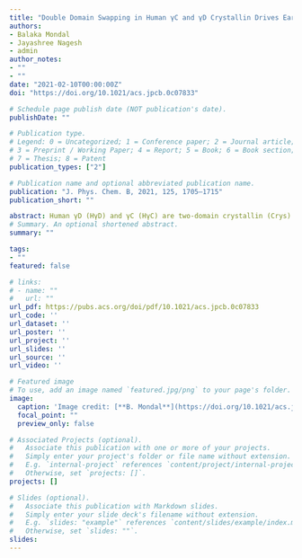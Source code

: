 ```yaml
---
title: "Double Domain Swapping in Human γC and γD Crystallin Drives Early Stages of Aggregation"
authors:
- Balaka Mondal
- Jayashree Nagesh
- admin
author_notes:
- ""
- ""
date: "2021-02-10T00:00:00Z"
doi: "https://doi.org/10.1021/acs.jpcb.0c07833"

# Schedule page publish date (NOT publication's date).
publishDate: ""

# Publication type.
# Legend: 0 = Uncategorized; 1 = Conference paper; 2 = Journal article;
# 3 = Preprint / Working Paper; 4 = Report; 5 = Book; 6 = Book section;
# 7 = Thesis; 8 = Patent
publication_types: ["2"]

# Publication name and optional abbreviated publication name.
publication: "J. Phys. Chem. B, 2021, 125, 1705–1715"
publication_short: ""

abstract: Human γD (HγD) and γC (HγC) are two-domain crystallin (Crys) proteins expressed in the nucleus of the eye lens. Structural perturbations in the protein often trigger aggregation, which eventually leads to cataract. To decipher the underlying molecular mechanism, it is important to characterize the partially unfolded conformations, which are aggregation-prone. Using a coarse grained protein model and molecular dynamics simulations, we studied the role of on-pathway folding intermediates in the early stages of aggregation. The multidimensional free energy surface revealed at least three different folding pathways with the population of partially structured intermediates. The two dominant pathways confirm sequential folding of the N-terminal [Ntd] and the C-terminal domains [Ctd], while the third, least favored, pathway involves intermediates where both the domains are partially folded. A native-like intermediate (I*), featuring the folded domains and disrupted interdomain contacts, gets populated in all three pathways. I* forms domain swapped dimers by swapping the entire Ntds and Ctds with other monomers. Population of such oligomers can explain the increased resistance to unfolding resulting in hysteresis observed in the folding experiments of HγD Crys. An ensemble of double domain swapped dimers are also formed during refolding, where intermediates consisting of partially folded Ntds and Ctds swap secondary structures with other monomers. The double domain swapping model presented in our study provides structural insights into the early events of aggregation in Crys proteins and identifies the key secondary structural swapping elements, where introducing mutations will aid in regulating the overall aggregation propensity.
# Summary. An optional shortened abstract.
summary: ""

tags:
- ""
featured: false

# links:
# - name: ""
#   url: ""
url_pdf: https://pubs.acs.org/doi/pdf/10.1021/acs.jpcb.0c07833
url_code: ''
url_dataset: ''
url_poster: ''
url_project: ''
url_slides: ''
url_source: ''
url_video: ''

# Featured image
# To use, add an image named `featured.jpg/png` to your page's folder. 
image:
  caption: 'Image credit: [**B. Mondal**](https://doi.org/10.1021/acs.jpcb.0c07833)'
  focal_point: ""
  preview_only: false

# Associated Projects (optional).
#   Associate this publication with one or more of your projects.
#   Simply enter your project's folder or file name without extension.
#   E.g. `internal-project` references `content/project/internal-project/index.md`.
#   Otherwise, set `projects: []`.
projects: []

# Slides (optional).
#   Associate this publication with Markdown slides.
#   Simply enter your slide deck's filename without extension.
#   E.g. `slides: "example"` references `content/slides/example/index.md`.
#   Otherwise, set `slides: ""`.
slides:
---
```

